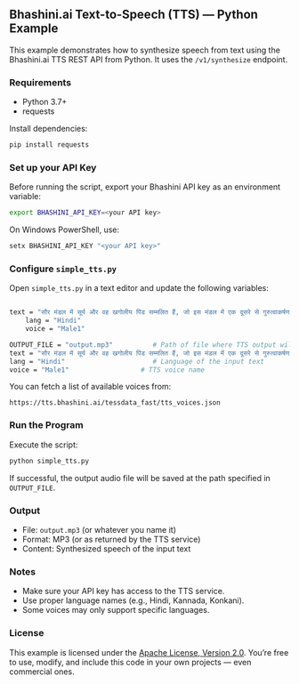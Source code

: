## Bhashini.ai Text-to-Speech (TTS) — Python Example

This example demonstrates how to synthesize speech from text using the Bhashini.ai TTS REST API from Python.
It uses the ```/v1/synthesize``` endpoint.

### Requirements

* Python 3.7+
* requests

Install dependencies:
```bash
pip install requests
```

### Set up your API Key

Before running the script, export your Bhashini API key as an environment variable:
```bash
export BHASHINI_API_KEY=<your API key>
```

On Windows PowerShell, use:
```bash
setx BHASHINI_API_KEY "<your API key>"
```

### Configure ```simple_tts.py```

Open ```simple_tts.py``` in a text editor and update the following variables:

```bash

text = "सौर मंडल में सूर्य और वह खगोलीय पिंड सम्मलित हैं, जो इस मंडल में एक दूसरे से गुरुत्वाकर्षण बल द्वारा बंधे हैं।"
    lang = "Hindi"
    voice = "Male1"

OUTPUT_FILE = "output.mp3"          # Path of file where TTS output will be saved
text = "सौर मंडल में सूर्य और वह खगोलीय पिंड सम्मलित हैं, जो इस मंडल में एक दूसरे से गुरुत्वाकर्षण बल द्वारा बंधे हैं।"  # Input text for synthesis
lang = "Hindi"                      # Language of the input text
voice = "Male1"                  # TTS voice name
```

You can fetch a list of available voices from:
```
https://tts.bhashini.ai/tessdata_fast/tts_voices.json
```

### Run the Program
Execute the script:
```bash
python simple_tts.py
```

If successful, the output audio file will be saved at the path specified in ```OUTPUT_FILE```.

### Output

* File: ```output.mp3``` (or whatever you name it)
* Format: MP3 (or as returned by the TTS service)
* Content: Synthesized speech of the input text

### Notes

* Make sure your API key has access to the TTS service.
* Use proper language names (e.g., Hindi, Kannada, Konkani).
* Some voices may only support specific languages.

### License

This example is licensed under the [Apache License, Version 2.0](http://www.apache.org/licenses/LICENSE-2.0). You’re free to use, modify, and include this code in your own projects — even commercial ones.
